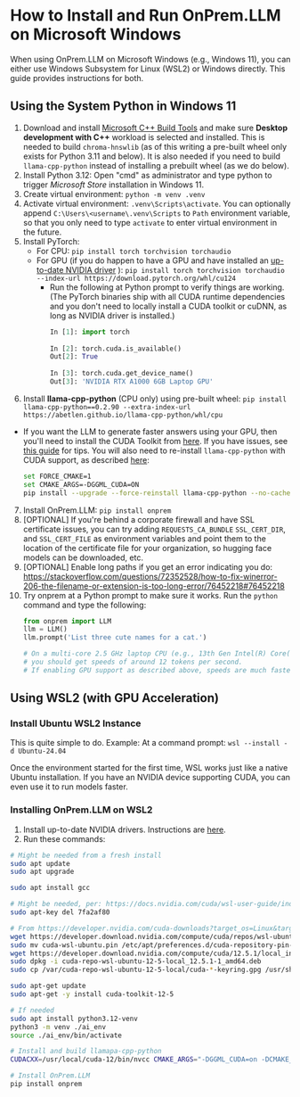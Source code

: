 # How to Install and Run OnPrem.LLM on Microsoft Windows

When using OnPrem.LLM on Microsoft Windows (e.g., Windows 11), you can either use  Windows Subsystem for Linux (WSL2) or Windows directly. This guide provides instructions for both.


## Using the System Python in Windows 11

1. Download and install [Microsoft C++ Build Tools](https://visualstudio.microsoft.com/visual-cpp-build-tools/) and make sure **Desktop development with C++** workload is selected and installed. This is needed to build `chroma-hnswlib` (as of this writing a pre-built wheel only exists for Python 3.11 and below). It is also needed if you need to build `llama-cpp-python` instead of installing a prebuilt wheel (as we do below).
2. Install Python 3.12:  Open "cmd" as administrator and type python to trigger *Microsoft Store* installation in Windows 11.
3. Create virtual environment: `python -m venv .venv`
4. Activate virtual environment: `.venv\Scripts\activate`. You can optionally append `C:\Users\<username\.venv\Scripts` to `Path` environment variable, so that you only need to type `activate` to enter virtual environment in the future.
5. Install PyTorch:
   - For CPU: `pip install torch torchvision torchaudio`
   - For GPU (if you do happen to have a GPU and have installed an [up-to-date NVIDIA driver](https://www.nvidia.com/en-us/drivers/) ): `pip install torch torchvision torchaudio --index-url https://download.pytorch.org/whl/cu124`
     - Run the following at Python prompt to verify things are working. (The PyTorch binaries ship with all CUDA runtime dependencies and you don't need to locally install a CUDA toolkit or cuDNN, as long as NVIDIA driver is installed.)
	   ```python
	   In [1]: import torch
	
	   In [2]: torch.cuda.is_available()
	   Out[2]: True
	
	   In [3]: torch.cuda.get_device_name()
	   Out[3]: 'NVIDIA RTX A1000 6GB Laptop GPU'
	   ```
6. Install **llama-cpp-python** (CPU only) using pre-built wheel: `pip install llama-cpp-python==0.2.90 --extra-index-url https://abetlen.github.io/llama-cpp-python/whl/cpu`
  - If you want the LLM to generate faster answers using your GPU, then you'll need to install the CUDA Toolkit from [here](https://developer.nvidia.com/cuda-12-6-0-download-archive?target_os=Windows). If you have issues, see [this guide](https://medium.com/@piyushbatra1999/installing-llama-cpp-python-with-nvidia-gpu-acceleration-on-windows-a-short-guide-0dfac475002d) for tips. You will also need to re-install `llama-cpp-python` with CUDA support, as described [here](https://python.langchain.com/docs/integrations/llms/llamacpp/#installation-with-windows):
      ```sh
	  set FORCE_CMAKE=1
      set CMAKE_ARGS=-DGGML_CUDA=ON
	  pip install --upgrade --force-reinstall llama-cpp-python --no-cache-dir
	  ```
7. Install OnPrem.LLM: `pip install onprem `
8. [OPTIONAL] If you're behind a corporate firewall and  have SSL certificate issues, you can try adding `REQUESTS_CA_BUNDLE` `SSL_CERT_DIR`, and `SSL_CERT_FILE` as environment variables and point them to the location of the certificate file for your organization, so hugging face models can be downloaded, etc.
9. [OPTIONAL] Enable long paths if you get an error indicating you do:  https://stackoverflow.com/questions/72352528/how-to-fix-winerror-206-the-filename-or-extension-is-too-long-error/76452218#76452218
10. Try onprem at a Python prompt to make sure it works. Run the `python` command and type the following:
     ```python
     from onprem import LLM
     llm = LLM()
     llm.prompt('List three cute names for a cat.')

     # On a multi-core 2.5 GHz laptop CPU (e.g., 13th Gen Intel(R) Core(TM) i7-13800H 2.50 GHz),
     # you should get speeds of around 12 tokens per second.
     # If enabling GPU support as described above, speeds are much faster.
     ```

## Using WSL2 (with GPU Acceleration)


### Install Ubuntu WSL2 Instance

This is quite simple to do. Example: At a command prompt: `wsl --install -d Ubuntu-24.04`


Once the environment started for the first time, WSL works just like a native
Ubuntu installation. If you have an NVIDIA device supporting CUDA, you can even
use it to run models faster.

### Installing OnPrem.LLM on WSL2

1. Install up-to-date NVIDIA drivers. Instructions are [here](https://docs.nvidia.com/cuda/wsl-user-guide/index.html#getting-started-with-cuda-on-wsl).
2. Run these commands:
```sh
# Might be needed from a fresh install
sudo apt update
sudo apt upgrade

sudo apt install gcc

# Might be needed, per: https://docs.nvidia.com/cuda/wsl-user-guide/index.html#cuda-support-for-wsl-2
sudo apt-key del 7fa2af80

# From https://developer.nvidia.com/cuda-downloads?target_os=Linux&target_arch=x86_64&Distribution=WSL-Ubuntu&target_version=2.0&target_type=deb_local
wget https://developer.download.nvidia.com/compute/cuda/repos/wsl-ubuntu/x86_64/cuda-wsl-ubuntu.pin
sudo mv cuda-wsl-ubuntu.pin /etc/apt/preferences.d/cuda-repository-pin-600
wget https://developer.download.nvidia.com/compute/cuda/12.5.1/local_installers/cuda-repo-wsl-ubuntu-12-5-local_12.5.1-1_amd64.deb
sudo dpkg -i cuda-repo-wsl-ubuntu-12-5-local_12.5.1-1_amd64.deb
sudo cp /var/cuda-repo-wsl-ubuntu-12-5-local/cuda-*-keyring.gpg /usr/share/keyrings/

sudo apt-get update
sudo apt-get -y install cuda-toolkit-12-5

# If needed
sudo apt install python3.12-venv
python3 -m venv ./ai_env
source ./ai_env/bin/activate

# Install and build llamapa-cpp-python
CUDACXX=/usr/local/cuda-12/bin/nvcc CMAKE_ARGS="-DGGML_CUDA=on -DCMAKE_CUDA_ARCHITECTURES=all-major" FORCE_CMAKE=1 pip install llama-cpp-python --no-cache-dir --force-reinstall --upgrade

# Install OnPrem.LLM
pip install onprem
```
